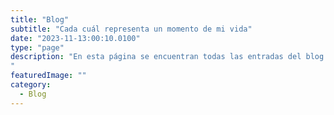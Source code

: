 ```yaml
---
title: "Blog"
subtitle: "Cada cuál representa un momento de mi vida"
date: "2023-11-13:00:10.0100"
type: "page"
description: "En esta página se encuentran todas las entradas del blog. Me gusta escribir de todo un poco, así que siéntete libre de leer lo que quieras o incluso de proponer una edición
"
featuredImage: ""
category:
  - Blog
---
```

